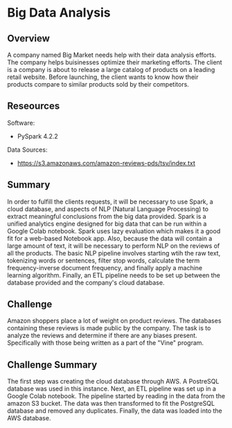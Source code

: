 # Big Data Analysis

## Overview
A company named Big Market needs help with their data analysis efforts. The company helps buisinesses optimize their marketing efforts. The client is a company is about to release a large catalog of products on a leading retail website. Before launching, the client wants to know how their products compare to similar products sold by their competitors. 

## Reseources
Software:
- PySpark 4.2.2

Data Sources:
- https://s3.amazonaws.com/amazon-reviews-pds/tsv/index.txt

## Summary
In order to fulfill the clients requests, it will be necessary to use Spark, a cloud database, and aspects of NLP (Natural Language Processing) to extract meaningful conclusions from the big data provided. Spark is a unified analytics engine designed for big data that can be run within a Google Colab notebook. Spark uses lazy evaluation which makes it a good fit for a web-based Notebook app. Also, because the data will contain a large amount of text, it will be necessary to perform NLP on the reviews of all the products. The basic NLP pipeline involves starting wtih the raw text, tokenizing words or sentences, filter stop words, calculate the term frequency-inverse document frequency, and finally apply a machine learning algorithm. Finally, an ETL pipeline needs to be set up between the database provided and the company's cloud database.

## Challenge
Amazon shoppers place a lot of weight on product reviews. The databases containing these reviews is made public by the company. The task is to analyze the reviews and determine if there are any biases present. Specifically with those being written as a part of the "Vine" program.

## Challenge Summary
The first step was creating the cloud database through AWS. A PostreSQL database was used in this instance. Next, an ETL pipeline was set up in a Google Colab notebook. The pipeline started by reading in the data from the amazon S3 bucket. The data was then transformed to fit the PostgreSQL database and removed any duplicates. Finally, the data was loaded into the AWS database. 